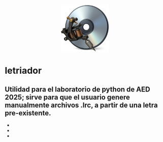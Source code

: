<p align="center">
  <img src="logo.png" alt="Logo del proyecto" width="150">
</p>

# letriador

Utilidad para el laboratorio de python de AED 2025; sirve para que el usuario genere manualmente archivos .lrc, a partir de una letra pre-existente.
-
-
-
-
